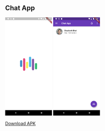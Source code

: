 ## Chat App

<img src="https://raw.githubusercontent.com/shashank1800/Chat-App/main/snapshot/ss1.png" width="30%">
<img src="https://raw.githubusercontent.com/shashank1800/Chat-App/main/snapshot/ss2.png" width="30%">

[Download APK](https://raw.githubusercontent.com/shashank1800/Chat-App/main/app-release.apk)
